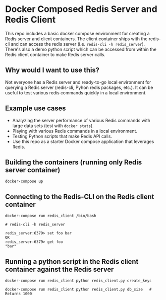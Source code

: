 # Docker Composed Redis Server and Redis Client
This repo includes a basic docker compose environment for creating a Redis server and client containers. The client
container ships with the redis-cli and can access the redis server (i.e. `redis-cli -h redis_server`). There's also a demo python script which can be accessed from within the Redis client container to make Redis server calls.

## Why would I want to use this?
Not everyone has a Redis server and ready-to-go local environment for querying a Redis server (redis-cli, Pyhon redis packages, etc.). It can be useful to test various redis commands quickly in a local environment.

## Example use cases
* Analyzing the server performance of various Redis commands with large data sets (test with `docker stats`).
* Playing with various Redis commands in a local environment.
* Testing Python scripts that make Redis API calls.
* Use this repo as a starter Docker compose application that leverages Redis.

## Building the containers (running only Redis server container)
```
docker-compose up
```

## Connecting to the Redis-CLI on the Redis client container
```
docker-compose run redis_client /bin/bash

# redis-cli -h redis_server

redis_server:6379> set foo bar
OK
redis_server:6379> get foo
"bar"
```

## Running a python script in the Redis client container against the Redis server
```
docker-compose run redis_client python redis_client.py create_keys

docker-compose run redis_client python redis_client.py db_size   # Returns 1000
```

